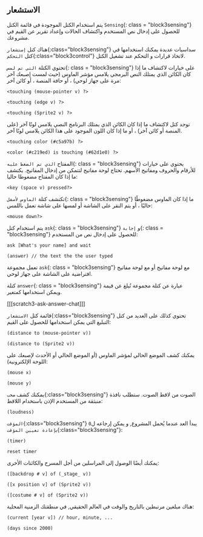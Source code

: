 ## الاستشعار

يتم استخدام الكتل الموجودة في قائمة الكتل `Sensing`{: class = "block3sensing"} للحصول على إدخال نص المستخدم واكتشاف الحالات وإعداد تقرير عن القيم في مشروعك.

هناك كتل `إستشعار`{:class="block3sensing"} سداسيات عديدة يمكنك استخدامها في كتل `التحكم`{:class="block3control"} لاتخاذ قرارات و التحكم عند تشغيل الكتل.

تحتوي الكتلة `التي تم لمس`{: class = "block3sensing"} على خيارات لاكتشاف ما إذا كان الكائن الذي يمتلك النص البرمجي يلامس مؤشر الماوس (حيث لمست إصبعك آخر مرة على جهاز لوحي) ، أو حافة المنصة ، أو كائن آخر:

```blocks3
<touching (mouse-pointer v) ?>

<touching (edge v) ?>

<touching (Sprite2 v) ?>
```

توجد كتل لاكتشاف ما إذا كان الكائن الذي يمتلك البرنامج النصي يلامس لونًا آخر (على المنصة أو كائن آخر) ، أو ما إذا كان اللون الموجود على هذا الكائن يلامس لونًا آخر.

```blocks3
<touching color (#c5a97b) ?>

<color (#c219ed) is touching (#62d1e0) ?>
```

المفتاح `الذي تم الضغط عليه`{: class = "block3sensing"} يحتوي على خيارات للأرقام والحروف ومفاتيح الأسهم. تحتاج لوحة مفاتيح لتتمكن من إدخال المفاتيح. يكتشف ما إذا كان المفتاح مضغوطا حاليا:

```blocks3
<key (space v) pressed?>
```

تكتشف كتلة `الماوس لأسفل`{: class = "block3sensing"} ما إذا كان الماوس مضغوطًا حاليًا ، أو يتم النقر على الشاشة أو لمسها على شاشة تعمل باللمس:

```blocks3
<mouse down?>
```

يتم استخدام كتل `ask`{: class = "block3sensing"} و `إجابة`{: class = "block3sensing"} للحصول على إدخال نص من المستخدم:

```blocks3
ask [What's your name] and wait

(answer) // the text the the user typed 
```

تعمل مجموعة `ask`{: class = "block3sensing"} مع لوحة مفاتيح أو مع لوحة مفاتيح افتراضية على الشاشة على جهاز لوحي.

كتلة `answer`{: class = "block3sensing"} عبارة عن كتلة مجموعة تُبلغ عن قيمة ويمكن استخدامها كمتغير.

[[[scratch3-ask-answer-chat]]]

قائمة كتل `الاستشعار`{:class="block3sensing"} تحتوي كذلك على العديد من كتل التبليغ التي يمكن استخدامها للحصول على القيم:

```blocks3
(distance to (mouse-pointer v))

(distance to (Sprite2 v))
```

يمكنك كشف الموضع الحالي لمؤشر الماوس (أو الموضع الحالي أو الأحدث لإصبعك على اللوحة الإلكترونية):

```blocks3
(mouse x)

(mouse y)
```

يمكنك كشف `صخب`{:class="block3sensing"} الصوت من لاقط الصوت. ستطلب نافذة منبثقة من المستخدم الإذن باستخدام اللاقط:

```blocks3
(loudness)
```

`المؤقت`{:class="block3sensing"} يبدأ العد عندما يُحمل المشروع, و يمكن إرجاعه ل`0` ب`إعادة تعيين المؤقت`{:class="block3sensing"}:

```blocks3
(timer)

reset timer
```

يمكنك أيضًا الوصول إلى المراسلين من أجل المسرح والكائنات الأخرى:

```blocks3
([backdrop # v] of (_stage_ v))

([x position v] of (Sprite2 v))

([costume # v] of (Sprite2 v))
```

هناك مبلغين مرتبطين بالتاريخ والوقت في العالم الحقيقي, في منطقتك الزمنية المحلية:

```blocks3
(current [year v]) // hour, minute, ...

(days since 2000)
```

